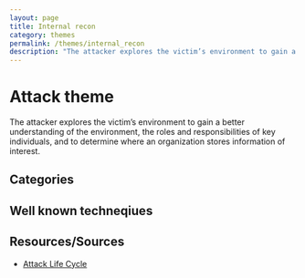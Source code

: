 ```yaml
---
layout: page
title: Internal recon
category: themes
permalink: /themes/internal_recon
description: "The attacker explores the victim’s environment to gain a better understanding of the environment, the roles and responsibilities of key individuals, and to determine where an organization stores information of interest."
---
```

# Attack theme

The attacker explores the victim’s environment to gain a better understanding of the environment, the roles and responsibilities of key individuals, and to determine where an organization stores information of interest.

## Categories


## Well known techneqiues


## Resources/Sources

* [Attack Life Cycle](http://www.iacpcybercenter.org/resource-center/what-is-cyber-crime/cyber-attack-lifecycle/)